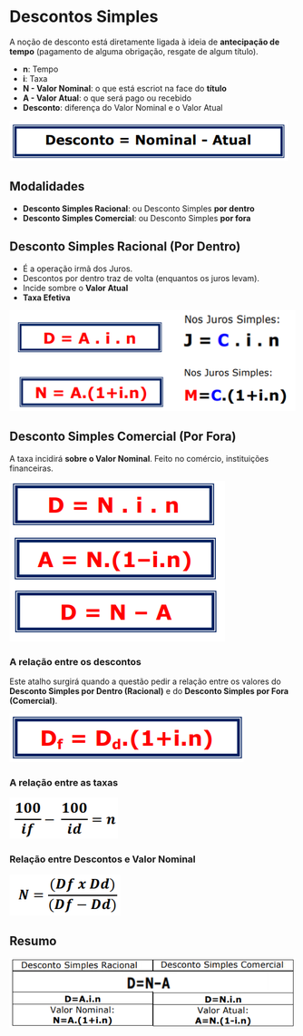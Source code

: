 # Descontos Simples

A noção de desconto está diretamente ligada à ideia de **antecipação de tempo** (pagamento de alguma obrigação, resgate de algum título).

- **n**: Tempo
- **i**: Taxa
- **N - Valor Nominal**: o que está escriot na face do **título**
- **A - Valor Atual**: o que será pago ou recebido
- **Desconto**: diferença do Valor Nominal e o Valor Atual

![Desconto](01-descontos-simples__01.png)

## Modalidades

- **Desconto Simples Racional**: ou Desconto Simples **por dentro**
- **Desconto Simples Comercial**: ou Desconto Simples **por fora**

## Desconto Simples Racional (Por Dentro)

- É a operação irmã dos Juros.
- Descontos por dentro traz de volta (enquantos os juros levam).
- Incide sombre o **Valor Atual**
- **Taxa Efetiva**

![Desconto](01-descontos-simples__02.png)

## Desconto Simples Comercial (Por Fora)

A taxa incidirá **sobre o Valor Nominal**. Feito no comércio, instituições financeiras.

![Por Fora](01-descontos-simplescomercial__01.png)

### A relação entre os descontos

Este atalho surgirá quando a questão pedir a relação entre os valores do **Desconto Simples por Dentro (Racional)** e do **Desconto Simples por Fora (Comercial)**.

![Por Fora](01-descontos-simplescomercial__02.png)

### A relação entre as taxas

![Por Fora](01-descontos-simplescomercial__03.png)

### Relação entre Descontos e Valor Nominal

![Por Fora](01-descontos-simplescomercial__04.png)

## Resumo

![Por Fora](01-descontos-simplescomercial__05.png)
